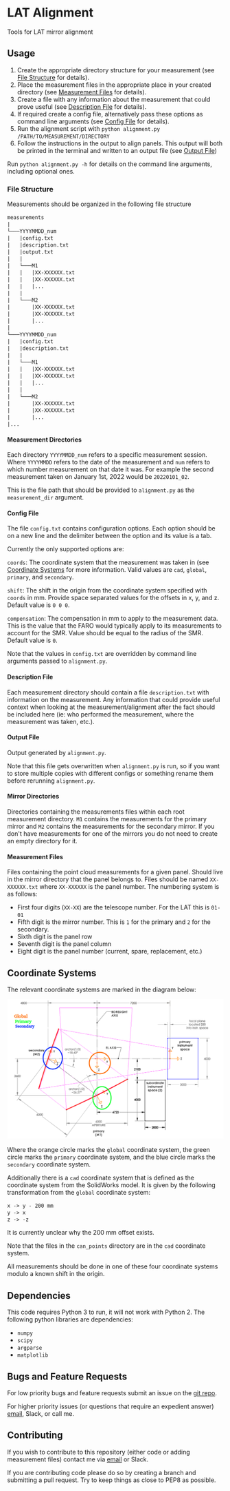 # LAT Alignment
Tools for LAT mirror alignment

## Usage
1. Create the appropriate directory structure for your measurement (see [File Structure](#file-structure) for details).
2. Place the measurement files in the appropriate place in your created directory (see [Measurement Files](#measurement-files) for details).
3. Create a file with any information about the measurement that could prove useful (see [Description File](#description-file) for details).
4. If required create a config file, alternatively pass these options as command line arguments (see [Config File](#config-file) for details).
5. Run the alignment script with `python alignment.py /PATH/TO/MEASUREMENT/DIRECTORY`
6. Follow the instructions in the output to align panels. This output will both be printed in the terminal and written to an output file (see [Output File](#output-file))

Run `python alignment.py -h` for details on the command line arguments, including optional ones.

### File Structure
Measurements should be organized in the following file structure
```
measurements
|
└───YYYYMMDD_num
|   |config.txt
|   |description.txt
|   |output.txt
|   |
|   └───M1
|   |   |XX-XXXXXX.txt
|   |   |XX-XXXXXX.txt
|   |   |...
|   |
|   └───M2
|       |XX-XXXXXX.txt
|       |XX-XXXXXX.txt
|       |...
|       
└───YYYYMMDD_num
|   |config.txt
|   |description.txt
|   |
|   └───M1
|   |   |XX-XXXXXX.txt
|   |   |XX-XXXXXX.txt
|   |   |...
|   |
|   └───M2
|       |XX-XXXXXX.txt
|       |XX-XXXXXX.txt
|       |...
|...
```

#### Measurement Directories
Each directory `YYYYMMDD_num` refers to a specific measurement session. Where `YYYYMMDD` refers to the date of the measurement and `num` refers to which number measurement on that date it was. For example the second measurement taken on January 1st, 2022 would be `20220101_02`.

This is the file path that should be provided to `alignment.py` as the `measurement_dir` argument.

#### Config File
The file `config.txt` contains configuration options. Each option should be on a new line and the delimiter between the option and its value is a tab.

Currently the only supported options are:

`coords`: The coordinate system that the measurement was taken in (see [Coordinate Systems](#coordinate-systems) for more information. Valid values are `cad`, `global`, `primary`, and `secondary`.

`shift`: The shift in the origin from the coordinate system specified with `coords` in mm. Provide space separated values for the offsets in x, y, and z. Default value is `0 0 0`.

`compensation`: The compensation in mm to apply to the measurement data. This is the value that the FARO would typically apply to its measurements to account for the SMR. Value should be equal to the radius of the SMR. Default value is `0`.

Note that the values in `config.txt` are overridden by command line arguments passed to `alignment.py`.

#### Description File
Each measurement directory should contain a file `description.txt` with information on the measurement. Any information that could provide useful context when looking at the measurement/alignment after the fact should be included here (ie: who performed the measurement, where the measurement was taken, etc.).

#### Output File
Output generated by `alignment.py`.

Note that this file gets overwritten when `alignment.py` is run, so if you want to store multiple copies with different configs or something rename them before rerunning `alignment.py`.

#### Mirror Directories
Directories containing the measurements files within each root measurement directory. `M1` contains the measurements for the primary mirror and `M2` contains the measurements for the secondary mirror. If you don't have measurements for one of the mirrors you do not need to create an empty directory for it.

#### Measurement Files
Files containing the point cloud measurements for a given panel. Should live in the mirror directory that the panel belongs to. Files should be named `XX-XXXXXX.txt` where `XX-XXXXXX` is the panel number. The numbering system is as follows:
* First four digits (`XX-XX`) are the telescope number. For the LAT this is `01-01`
* Fifth digit is the mirror number. This is `1` for the primary and `2` for the secondary.
* Sixth digit is the panel row
* Seventh digit is the panel column
* Eight digit is the panel number (current, spare, replacement, etc.)

## Coordinate Systems
The relevant coordinate systems are marked in the diagram below:

![LAT coordinate systems](./imgs/coords.png)

Where the orange circle marks the `global` coordinate system, the green circle marks the `primary` coordinate system, and the blue circle marks the `secondary` coordinate system.

Additionally there is a `cad` coordinate system that is defined as the coordinate system from the SolidWorks model. It is given by the following transformation from the `global` coordinate system:
```
x -> y - 200 mm
y -> x
z -> -z
```
It is currently unclear why the 200 mm offset exists.

Note that the files in the `can_points` directory are in the `cad` coordinate system.

All measurements should be done in one of these four coordinate systems modulo a known shift in the origin.

## Dependencies
This code requires Python 3 to run, it will not work with Python 2. 
The following python libraries are dependencies:
* `numpy`
* `scipy`
* `argparse`
* `matplotlib`

## Bugs and Feature Requests
For low priority bugs and feature requests submit an issue on the [git repo](https://github.com/simonsobs/LAT_Alignment).

For higher priority issues (or questions that require an expedient answer) [email](mailto:haridas@sas.upenn.edu), Slack, or call me.

## Contributing
If you wish to contribute to this repository (either code or adding measurement files) contact me via [email](mailto:haridas@sas.upenn.edu) or Slack.

If you are contributing code please do so by creating a branch and submitting a pull request. Try to keep things as close to PEP8 as possible.
